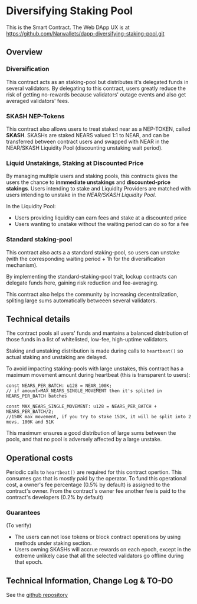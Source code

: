 # Diversifying Staking Pool

This is the Smart Contract. The Web DApp UX is at https://github.com/Narwallets/dapp-diversifying-staking-pool.git

## Overview

### Diversification

This contract acts as an staking-pool but distributes it's delegated funds in several validators. By delegating to this contract, users greatly reduce the risk of getting no-rewards because validators' outage events and also get averaged validators' fees. 

### SKASH NEP-Tokens

This contract also allows users to treat staked near as a NEP-TOKEN, called **SKASH**.
SKASHs are staked NEARS valued 1:1 to NEAR, and can be transferred between contract users and swapped with NEAR in the NEAR/SKASH Liquidity Pool (discounting unstaking wait period).

### Liquid Unstakings, Staking at Discounted Price

By managing multiple users and staking pools, this contracts gives the users the chance to **inmmediate unstakings** and **discounted-price stakings**. 
Users intending to stake and Liquidity Providers are matched with users intending to unstake in the *NEAR/SKASH Liquidity Pool*.

In the Liquidity Pool:
 * Users providing liquidity can earn fees and stake at a discounted price
 * Users wanting to unstake without the waiting period can do so for a fee

### Standard staking-pool

This contract also acts a a standard staking-pool, so users can unstake (with the corresponding waiting period + 1h for the diversification mechanism).

By implementing the standard-staking-pool trait, lockup contracts can delegate funds here, gaining risk reduction and fee-averaging. 

This contract also helps the community by increasing decentralization, spliting large sums automatically betweeen several validators.


## Technical details

The contract pools all users' funds and mantains a balanced distribution of those funds in a list of whitelisted, low-fee, high-uptime validators.

Staking and unstaking distribution is made during calls to `heartbeat()` so actual staking and unstaking are delayed. 

To avoid impacting staking-pools with large unstakes, this contract has a maximum movement amount during heartbeat (this is transparent to users):

```
const NEARS_PER_BATCH: u128 = NEAR_100K; 
// if amount>MAX_NEARS_SINGLE_MOVEMENT then it's splited in NEARS_PER_BATCH batches

const MAX_NEARS_SINGLE_MOVEMENT: u128 = NEARS_PER_BATCH + NEARS_PER_BATCH/2;
//150K max movement, if you try to stake 151K, it will be split into 2 movs, 100K and 51K

```

This maximum ensures a good distribution of large sums between the pools, and that no pool is adversely affected by a large unstake.

## Operational costs

Periodic calls to `heartbeat()` are required for this contract opertion. This consumes gas that is mostly paid by the operator. To fund this operational cost, a owner's fee percentage (0.5% by default) is assigned to the contract's owner. From the contract's owner fee another fee is paid to the contract's developers (0.2% by default)


### Guarantees

(To verify)
- The users can not lose tokens or block contract operations by using methods under staking section.
- Users owning SKASHs will accrue rewards on each epoch, except in the extreme unlikely case that all the selected validators go offline during that epoch.

## Technical Information, Change Log & TO-DO

See the [github repository](https://github.com/Narwallets/diversifying-staking-pool)

